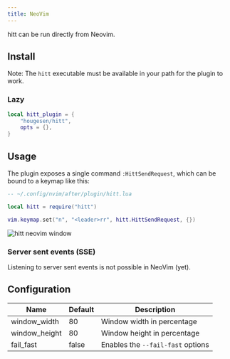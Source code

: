 ```yaml
---
title: NeoVim
---
```


hitt can be run directly from Neovim.

## Install

Note: The `hitt` executable must be available in your path for the plugin to work.

### Lazy

```lua
local hitt_plugin = {
    "hougesen/hitt",
    opts = {},
}
```

## Usage

The plugin exposes a single command `:HittSendRequest`, which can be bound to a keymap like this:

```lua
-- ~/.config/nvim/after/plugin/hitt.lua

local hitt = require("hitt")

vim.keymap.set("n", "<leader>rr", hitt.HittSendRequest, {})
```

![hitt neovim window](/hitt-neovim-window.png)

### Server sent events (SSE)

Listening to server sent events is not possible in NeoVim (yet).

## Configuration

| Name          | Default | Description                       |
| ------------- | ------- | --------------------------------- |
| window_width  | 80      | Window width in percentage        |
| window_height | 80      | Window height in percentage       |
| fail_fast     | false   | Enables the `--fail-fast` options |
